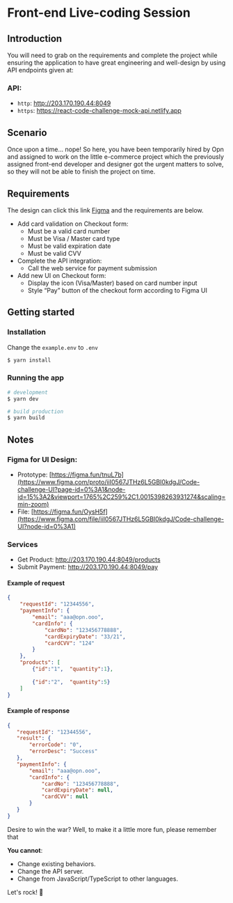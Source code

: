 # Front-end Live-coding Session

## Introduction

You will need to grab on the requirements and complete the project while ensuring the application to have great engineering and well-design by using API endpoints given at:

### API:

- `http`: http://203.170.190.44:8049
- `https`: https://react-code-challenge-mock-api.netlify.app

## Scenario

Once upon a time... nope!
So here, you have been temporarily hired by Opn and assigned to work on the little e-commerce project which the previously assigned front-end developer and designer got the urgent matters to solve, so they will not be able to finish the project on time.

## Requirements

The design can click this link [Figma](https://figma.fun/3oegaU) and the requirements are below.

- Add card validation on Checkout form:
  - Must be a valid card number
  - Must be Visa / Master card type
  - Must be valid expiration date
  - Must be valid CVV
- Complete the API integration:
  - Call the web service for payment submission
- Add new UI on Checkout form:
  - Display the icon (Visa/Master) based on card number input
  - Style “Pay” button of the checkout form according to Figma UI

## Getting started

### Installation

Change the `example.env` to `.env`

```bash
$ yarn install
```

### Running the app

```bash
# development
$ yarn dev

# build production
$ yarn build
```

## Notes

### Figma for UI Design:

- Prototype: [https://figma.fun/tnuL7b](https://www.figma.com/proto/iiI0567JTHz6L5GBI0kdgJ/Code-challenge-UI?page-id=0%3A1&node-id=15%3A2&viewport=1765%2C259%2C1.0015398263931274&scaling=min-zoom)
- File: [https://figma.fun/OysH5f](https://www.figma.com/file/iiI0567JTHz6L5GBI0kdgJ/Code-challenge-UI?node-id=0%3A1)

### Services

- Get Product: http://203.170.190.44:8049/products
- Submit Payment: http://203.170.190.44:8049/pay

#### Example of request

```json
{
    "requestId": "12344556",
    "paymentInfo": {
        "email": "aaa@opn.ooo",
        "cardInfo": {
            "cardNo": "123456778888",
            "cardExpiryDate": "33/21",
            "cardCVV": "124"
        }
    },
    "products": [
        {"id":"1",  "quantity":1},
        
        {"id":"2",  "quantity":5}
    ]
}
```

#### Example of response

```json
{
   "requestId": "12344556",
   "result": {
       "errorCode": "0",
       "errorDesc": "Success"
   },
   "paymentInfo": {
       "email": "aaa@opn.ooo",
       "cardInfo": {
           "cardNo": "123456778888",
           "cardExpiryDate": null,
           "cardCVV": null
       }
   }
}
```

Desire to win the war? Well, to make it a little more fun, please remember that

**You cannot**:

- Change existing behaviors.
- Change the API server.
- Change from JavaScript/TypeScript to other languages.

Let's rock! 🤘

